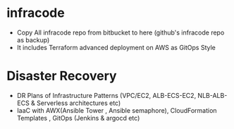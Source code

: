 # infracode
- Copy All infracode repo from bitbucket to here (github's infracode repo as backup)
- It includes Terraform advanced deployment on AWS as GitOps Style

# Disaster Recovery 
- DR Plans of Infrastructure Patterns (VPC/EC2, ALB-ECS-EC2, NLB-ALB-ECS & Serverless architectures etc)
- IaaC with AWX(Ansible Tower , Ansible semaphore), CloudFormation Templates , GitOps (Jenkins &amp; argocd etc) 
